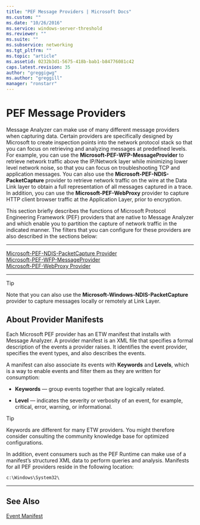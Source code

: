 ```yaml
---
title: "PEF Message Providers | Microsoft Docs"
ms.custom: ""
ms.date: "10/26/2016"
ms.service: windows-server-threshold
ms.reviewer: ""
ms.suite: ""
ms.subservice: networking
ms.tgt_pltfrm: ""
ms.topic: "article"
ms.assetid: 0232b3d1-5675-418b-bab1-b84776081c42
caps.latest.revision: 35
author: "greggigwg"
ms.author: "greggill"
manager: "ronstarr"
---
```


# PEF Message Providers
Message Analyzer can make use of many different message providers when capturing data. Certain providers are specifically designed by Microsoft to create inspection points into the network protocol stack so that you can focus on retrieving and analyzing messages at predefined levels. For example, you can use the **Microsoft-PEF-WFP-MessageProvider** to retrieve network traffic above the IP/Network layer while minimizing lower level network noise, so that you can focus on troubleshooting TCP and application messages. You can also use the **Microsoft-PEF-NDIS-PacketCapture** provider to retrieve network traffic on the wire at the Data Link layer to obtain a full representation of all messages captured in a trace. In addition, you can use the **Microsoft-PEF-WebProxy** provider to capture HTTP client browser traffic at the Application Layer, prior to encryption.  
  
 This section briefly describes the functions of Microsoft Protocol Engineering Framework (PEF) providers that are native to Message Analyzer and which enable you to partition the capture of network traffic in the indicated manner. The filters that you can configure for these providers are also described in the sections below:  
  
---  
  
[Microsoft-PEF-NDIS-PacketCapture Provider](microsoft-pef-ndis-packetcapture-provider.md)   
[Microsoft-PEF-WFP-MessageProvider](microsoft-pef-wfp-messageprovider.md)   
[Microsoft-PEF-WebProxy Provider](microsoft-pef-webproxy-provider.md)   

---  
  
> [!TIP]
>  Note that you can also use the **Microsoft-Windows-NDIS-PacketCapture** provider to capture messages locally or remotely at Link Layer.  
  
## About Provider Manifests  
 Each Microsoft PEF provider has an ETW manifest that installs with Message Analyzer. A provider manifest is an XML file that specifies a formal description of the events a provider raises. It identifies the event provider, specifies the event types, and also describes the events.  
  
 A manifest can also associate its events with **Keywords** and **Levels**, which is a way to enable events and filter them as they are written for consumption:  
  
-   **Keywords** — group events together that are logically related.  
  
-   **Level** — indicates the severity or verbosity of an event, for example, critical, error, warning, or informational.  
  
> [!TIP]
>  Keywords are different for many ETW providers. You might therefore consider consulting the community knowledge base for optimized configurations.  
  
 In addition, event consumers such as the PEF Runtime can make use of a manifest’s structured XML data to perform queries and analysis. Manifests for all PEF providers reside in the following location:  
  
 `c:\Windows\System32\`  
  
---  
  
## See Also  
[Event Manifest](etw-framework-conceptual-tutorial.md#BKMK_EventManifest)